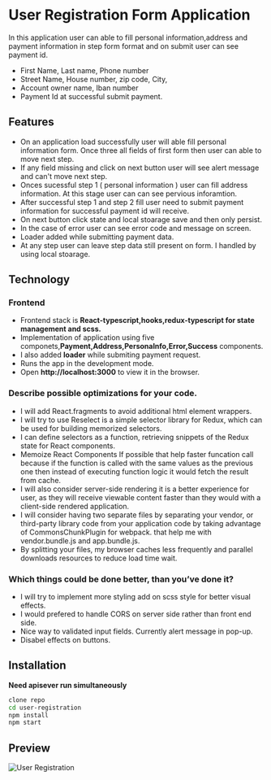 # User Registration Form Application

In this application user can able to fill personal information,address and payment information in step form format and on submit user can see payment id.

- First Name, Last name, Phone number
- Street Name, House number, zip code, City,
- Account owner name, Iban number
- Payment Id at successful submit payment.

## Features

- On an application load successfully user will able fill personal information form. Once three all fields of first form then user can able to move next step.
- If any field missing and click on next button user will see alert message and can't move next step.
- Onces sucessful step 1 ( personal information ) user can fill address information. At this stage user can can see pervious inforamtion.
- After successful step 1 and step 2 fill user need to submit payment information for successful payment id will receive.
- On next button click state and local stoarage save and then only persist.
- In the case of error user can see error code and message on screen.
- Loader added while submitting payment data.
- At any step user can leave step data still present on form. I handled by using local stoarage.

## Technology

### Frontend

- Frontend stack is **React-typescript,hooks,redux-typescript for state management and scss.**
- Implementation of application using five componets,**Payment,Address,PersonaInfo,Error,Success** components.
- I also added **loader** while submiting payment request.
- Runs the app in the development mode.
- Open **http://localhost:3000** to view it in the browser.

### Describe possible optimizations for your code.

- I will add React.fragments to avoid additional html element wrappers.
- I will try to use Reselect is a simple selector library for Redux, which can be used for building memorized selectors.
- I can define selectors as a function, retrieving snippets of the Redux state for React components.
- Memoize React Components If possible that help faster funcation call because if the function is called with the same values as the previous one then instead of executing function logic it would fetch the result from cache.
- I will also consider server-side rendering it is a better experience for user, as they will receive viewable content faster than they would with a client-side rendered application.
- I will consider having two separate files by separating your vendor, or third-party library code from your application code by taking advantage of CommonsChunkPlugin for webpack. that help me with vendor.bundle.js and app.bundle.js.
- By splitting your files, my browser caches less frequently and parallel downloads resources to reduce load time wait.

### Which things could be done better, than you’ve done it?

- I will try to implement more styling add on scss style for better visual effects.
- I would prefered to handle CORS on server side rather than front end side.
- Nice way to validated input fields. Currently alert message in pop-up.
- Disabel effects on buttons.

## Installation

**Need apisever run simultaneously**

```sh
clone repo
cd user-registration
npm install
npm start
```

## Preview

![User Registration](https://media.giphy.com/media/ggstnluTpdPZivZVV3/giphy.gif?cid=790b7611b81b5388e4c01023dd3325e6e0c74979c05b7f92&rid=giphy.gif&ct=g)
